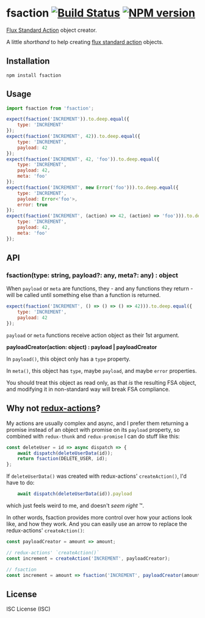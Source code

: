 # fsaction [![Build Status](https://travis-ci.org/darsain/fsaction.svg?branch=master)](https://travis-ci.org/darsain/fsaction) [![NPM version](https://img.shields.io/npm/v/fsaction.svg)](https://www.npmjs.com/package/fsaction)

[Flux Standard Action](https://github.com/acdlite/flux-standard-action) object creator.

A little *shorthand* to help creating [flux standard action](https://github.com/acdlite/flux-standard-action) objects.


## Installation

```
npm install fsaction
```


## Usage

```js
import fsaction from 'fsaction';

expect(fsaction('INCREMENT')).to.deep.equal({
	type: 'INCREMENT'
});
expect(fsaction('INCREMENT', 42)).to.deep.equal({
	type: 'INCREMENT',
	payload: 42
});
expect(fsaction('INCREMENT', 42, 'foo')).to.deep.equal({
	type: 'INCREMENT',
	payload: 42,
	meta: 'foo'
});
expect(fsaction('INCREMENT', new Error('foo'))).to.deep.equal({
	type: 'INCREMENT',
	payload: Error<'foo'>,
	error: true
});
expect(fsaction('INCREMENT', (action) => 42, (action) => 'foo'))).to.deep.equal({
	type: 'INCREMENT',
	payload: 42,
	meta: 'foo'
});
```


## API

### fsaction(type: string, payload?: any, meta?: any) : object

When `payload` or `meta` are functions, they - and any functions they return - will be called until something else than a function is returned.

```js
expect(fsaction('INCREMENT', () => () => () => 42))).to.deep.equal({
	type: 'INCREMENT',
	payload: 42
});
```

`payload` or `meta` functions receive action object as their 1st argument.

**payloadCreator(action: object) : payload | payloadCreator**

In `payload()`, this object only has a `type` property.

In `meta()`, this object has `type`, maybe `payload`, and maybe `error` properties.

You should treat this object as read only, as that *is* the resulting FSA object, and modifying it in non-standard way will break FSA compliance.


## Why not [redux-actions](https://github.com/acdlite/redux-actions)?

My actions are usually complex and async, and I prefer them returning a promise instead of an object with promise on its `payload` property, so combined with `redux-thunk` and `redux-promise` I can do stuff like this:

```js
const deleteUser = id => async dispatch => {
	await dispatch(deleteUserData(id));
	return fsaction(DELETE_USER, id);
};
```

If `deleteUserData()` was created with redux-actions' `createAction()`, I'd have to do:

```js
	await dispatch(deleteUserData(id)).payload
```

which just feels weird to me, and doesn't *seem right* ™.

In other words, fsaction provides more control over how your actions look like, and how they work. And you can easily use an arrow to replace the redux-actions' `createAction()`:

```js
const payloadCreator = amount => amount;

// redux-actions' `createAction()`
const increment = createAction('INCREMENT', payloadCreator);

// fsaction
const increment = amount => fsaction('INCREMENT', payloadCreator(amount));
```


## License

ISC License (ISC)